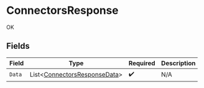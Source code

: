 # ConnectorsResponse

OK


## Fields

| Field                                                                             | Type                                                                              | Required                                                                          | Description                                                                       |
| --------------------------------------------------------------------------------- | --------------------------------------------------------------------------------- | --------------------------------------------------------------------------------- | --------------------------------------------------------------------------------- |
| `Data`                                                                            | List<[ConnectorsResponseData](../../Models/Components/ConnectorsResponseData.md)> | :heavy_check_mark:                                                                | N/A                                                                               |